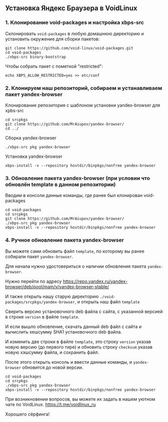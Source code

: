## Установка Яндекс Браузера в VoidLinux

### 1. Клонирование void-packages и настройка xbps-src

Склонировать `void-packages` в любую домашнюю директорию и установить окружение для сборки пакетов:
```
git clone https://github.com/void-linux/void-packages.git
cd void-packages
./xbps-src binary-bootstrap
```

Чтобы собрать пакет с пометкой "restricted":
```
echo XBPS_ALLOW_RESTRICTED=yes >> etc/conf
```

### 2. Клонируем наш репозиторий, собираем и устанавливаем пакет yandex-browser

Клонирование репозитория с шаблоном установки yandex-browser для xpbs-src

```
cd srcpkgs
git clone https://github.com/MrAiupov/yandex-browser/
cd ../
```

Сборка yandex-browser
```
./xbps-src pkg yandex-browser
```

Установка yandex-browser

```
xbps-install -v --repository hostdir/binpkgs/nonfree yandex-browser
```

### 3. Обновление пакета yandex-browser (при условии что обновлён template в данном репозитории)

Вводим в консоли данные команды, где ранее был клонирован void-packages

```
cd void-packages
cd srcpkgs
git clone https://github.com/MrAiupov/yandex-browser/
./xbps-src pkg yandex-browser
xbps-install -v --repository hostdir/binpkgs/nonfree yandex-browser
```
### 4. Ручное обновление пакета yandex-browser

Вы можете сами обновить файл `template`, по которому вы ранее собирали пакет `yandex-browser`.

Для начала нужно удостовериться о наличии обновления пакета `yandex-browser`.

Нужно перейти по адресу https://repo.yandex.ru/yandex-browser/deb/pool/main/y/yandex-browser-stable/

И также открыть нашу старую директорию `./void-packages/srcpkgs/yandex-browser`, и открыть наш файл `template`

Сверить версию установочного deb файла с сайта, с указанной версией в строке `version` в файле `template`.

И если вышло обновление, скачать данный deb файл с сайта и вычислить хешсумму SHA1 установочного deb файла.

И изменить две строки в файле `template`, это строку `version` указав новую версию (до первого тире) и обновить строку `checksum` указав новую хэшсумму файла, и сохранить файл.

После этого открыть консоль и ввести данные команды, и `yandex-browser` обновится до новой версии.

```
cd void-packages
cd srcpkgs
./xbps-src pkg yandex-browser
xbps-install -v --repository hostdir/binpkgs/nonfree yandex-browser
```

При возникновении вопросов, вы можете их задать в нашем уютном чате по VoidLinux.
https://t.me/voidlinux_ru

Хорошего сёрфинга!
